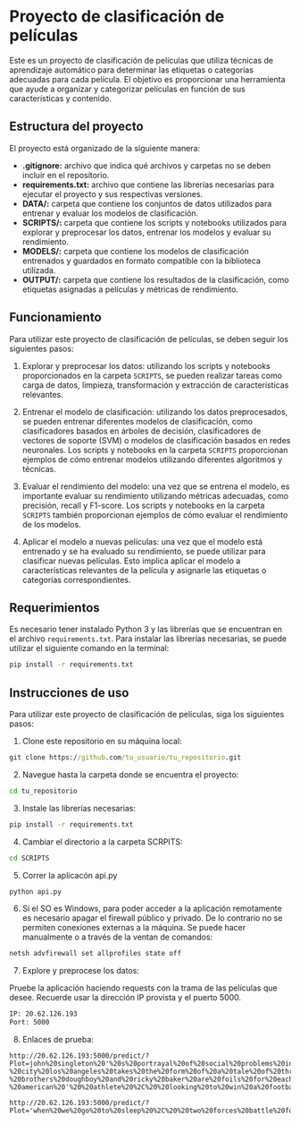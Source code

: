 # **Proyecto de clasificación de películas**

Este es un proyecto de clasificación de películas que utiliza técnicas de aprendizaje automático para determinar las etiquetas o categorías adecuadas para cada película. El objetivo es proporcionar una herramienta que ayude a organizar y categorizar películas en función de sus características y contenido.

## **Estructura del proyecto**
El proyecto está organizado de la siguiente manera:

- **.gitignore:** archivo que indica qué archivos y carpetas no se deben incluir en el repositorio.
- **requirements.txt:** archivo que contiene las librerías necesarias para ejecutar el proyecto y sus respectivas versiones.
- **DATA/:** carpeta que contiene los conjuntos de datos utilizados para entrenar y evaluar los modelos de clasificación.
- **SCRIPTS/:** carpeta que contiene los scripts y notebooks utilizados para explorar y preprocesar los datos, entrenar los modelos y evaluar su rendimiento.
- **MODELS/:** carpeta que contiene los modelos de clasificación entrenados y guardados en formato compatible con la biblioteca utilizada.
- **OUTPUT/:** carpeta que contiene los resultados de la clasificación, como etiquetas asignadas a películas y métricas de rendimiento.

## **Funcionamiento**
Para utilizar este proyecto de clasificación de películas, se deben seguir los siguientes pasos:

1. Explorar y preprocesar los datos: utilizando los scripts y notebooks proporcionados en la carpeta `SCRIPTS`, se pueden realizar tareas como carga de datos, limpieza, transformación y extracción de características relevantes.

2. Entrenar el modelo de clasificación: utilizando los datos preprocesados, se pueden entrenar diferentes modelos de clasificación, como clasificadores basados en árboles de decisión, clasificadores de vectores de soporte (SVM) o modelos de clasificación basados en redes neuronales. Los scripts y notebooks en la carpeta `SCRIPTS` proporcionan ejemplos de cómo entrenar modelos utilizando diferentes algoritmos y técnicas.

3. Evaluar el rendimiento del modelo: una vez que se entrena el modelo, es importante evaluar su rendimiento utilizando métricas adecuadas, como precisión, recall y F1-score. Los scripts y notebooks en la carpeta `SCRIPTS` también proporcionan ejemplos de cómo evaluar el rendimiento de los modelos.

4. Aplicar el modelo a nuevas películas: una vez que el modelo está entrenado y se ha evaluado su rendimiento, se puede utilizar para clasificar nuevas películas. Esto implica aplicar el modelo a características relevantes de la película y asignarle las etiquetas o categorías correspondientes.

## **Requerimientos**
Es necesario tener instalado Python 3 y las librerías que se encuentran en el archivo `requirements.txt`. Para instalar las librerías necesarias, se puede utilizar el siguiente comando en la terminal:

```cmd
pip install -r requirements.txt
```

## **Instrucciones de uso**
Para utilizar este proyecto de clasificación de películas, siga los siguientes pasos:

1. Clone este repositorio en su máquina local:

```cmd
git clone https://github.com/tu_usuario/tu_repositorio.git
```

2. Navegue hasta la carpeta donde se encuentra el proyecto:

```cmd
cd tu_repositorio
```

3. Instale las librerías necesarias:

```cmd
pip install -r requirements.txt
```

4. Cambiar el directorio a la carpeta SCRPITS:

```cmd
cd SCRIPTS
```

5. Correr la aplicacón api.py

```cmd
python api.py
```

6. Si el SO es Windows, para poder acceder a la aplicación remotamente es necesario apagar el firewall público y privado. De lo contrario no se permiten conexiones externas a la máquina. Se puede hacer manualmente o a través de la ventan de comandos:

```cmd
netsh advfirewall set allprofiles state off
```

7. Explore y preprocese los datos:

Pruebe la aplicación haciendo requests con la trama de las películas que desee. Recuerde usar la dirección IP provista y el puerto 5000. 

```cmd
IP: 20.62.126.193
Port: 5000
```

8. Enlaces de prueba:

```
http://20.62.126.193:5000/predict/?Plot=john%20singleton%20'%20s%20portrayal%20of%20social%20problems%20in%20inner%20-%20city%20los%20angeles%20takes%20the%20form%20of%20a%20tale%20of%20three%20friends%20growing%20up%20together%20%20'%20in%20the%20%20'%20hood%20.%20%20'%20%20half%20-%20brothers%20doughboy%20and%20ricky%20baker%20are%20foils%20for%20each%20other%20'%20s%20personality%20%2C%20%20presenting%20very%20different%20approaches%20to%20the%20tough%20lives%20they%20face%20.%20%20ricky%20is%20the%20%20'%20all%20-%20american%20'%20%20athlete%20%2C%20%20looking%20to%20win%20a%20football%20scholarship%20to%20usc%20and%20seeks%20salvation%20through%20sports%20%2C%20%20while%20%20'%20dough%20'%20%20succumbs%20to%20the%20violence%20%2C%20%20alcohol%20%2C%20%20and%20crime%20surrounding%20him%20in%20his%20environment%20%2C%20%20but%20maintains%20a%20strong%20sense%20of%20pride%20and%20code%20of%20honor%20.%20%20between%20these%20two%20is%20their%20friend%20tre%20%2C%20%20who%20is%20lucky%20to%20have%20a%20father%20%2C%20%20%20'%20furious%20'%20%20styles%20%2C%20%20to%20teach%20him%20to%20have%20the%20strength%20of%20character%20to%20do%20what%20is%20right%20and%20to%20always%20take%20responsibility%20for%20his%20actions%20.
```
```
http://20.62.126.193:5000/predict/?Plot='when%20we%20go%20to%20sleep%20%2C%20%20two%20forces%20battle%20for%20our%20dreams%20%3A%20%20the%20storytellers%20%2C%20%20who%20give%20us%20good%20dreams%20%3B%20%20and%20the%20incubi%20%2C%20%20who%20give%20us%20nightmares%20.%20%20widower%20john%20sullivan%20is%20estranged%20from%20his%20young%20daughter%20emma%20%2C%20%20having%20been%20deemed%20unable%20to%20care%20for%20her%20.%20%20now%20on%20the%20edge%20of%20a%20huge%20investment%20deal%20with%20a%20major%20corporation%20%2C%20%20he%20is%20unaware%20that%20he%20is%20being%20stalked%20by%20an%20incubus%20.%20%20and%20on%20the%20city%20outskirts%20%2C%20%20a%20mysterious%20stranger%20named%20ink%20snatches%20little%20emma%20from%20her%20bed%20and%20escapes%20into%20the%20dream%20world%20%2C%20%20intent%20on%20selling%20her%20soul%20to%20the%20assembly%20of%20the%20incubi%20so%20that%20he%20may%20be%20allowed%20entry%20into%20their%20ranks%20.%20%20a%20small%20band%20of%20storytellers%20realizes%20that%20the%20only%20way%20to%20save%20emma%20is%20to%20reunite%20her%20with%20her%20father%20in%20the%20physical%20world%20%2C%20%20and%20they%20will%20do%20anything%20to%20make%20sure%20that%20this%20comes%20to%20pass%20.'
```